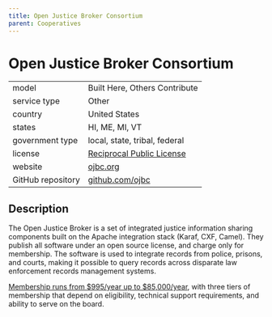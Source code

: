 ```yaml
---
title: Open Justice Broker Consortium
parent: Cooperatives
---
```


# Open Justice Broker Consortium

|                   |                                          |
|:------------------|:-----------------------------------------|
| model             | Built Here, Others Contribute
| service type      | Other
| country           | United States
| states				| HI, ME, MI, VT
| government type   | local, state, tribal, federal
| license           | [Reciprocal Public License](https://tldrlegal.com/license/reciprocal-public-license-1.5-(rpl-1.5))
| website           | [ojbc.org](https://www.ojbc.org/)
| GitHub repository | [github.com/ojbc](https://github.com/ojbc/)

## Description
The Open Justice Broker is a set of integrated justice information sharing components built on the Apache integration stack (Karaf, CXF, Camel). They publish all software under an open source license, and charge only for membership. The software is used to integrate records from police, prisons, and courts, making it possible to query records across disparate law enforcement records management systems.

[Membership runs from $995/year up to $85,000/year](https://www.ojbc.org/membership/), with three tiers of membership that depend on eligibility, technical support requirements, and ability to serve on the board.

